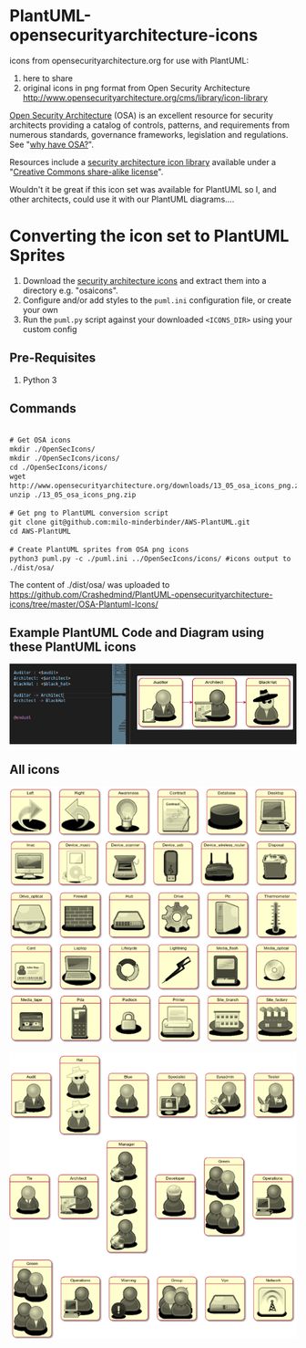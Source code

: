 # PlantUML-opensecurityarchitecture-icons
icons from opensecurityarchitecture.org for use with PlantUML:
1. here to share
2. original icons in png format from Open Security Architecture  http://www.opensecurityarchitecture.org/cms/library/icon-library 


[Open Security Architecture](http://www.opensecurityarchitecture.org/) (OSA) is an excellent resource for security architects providing a catalog of controls, patterns, and requirements from numerous standards, governance frameworks, legislation and regulations. See "[why have OSA?](http://www.opensecurityarchitecture.org/cms/about/why-have-osa)".

Resources include a [security architecture icon library](http://www.opensecurityarchitecture.org/cms/library/icon-library) available under a "[Creative Commons share-alike license](http://www.opensecurityarchitecture.org/cms/about/license-terms)".

Wouldn't it be great if this icon set was available for PlantUML so I, and other architects, could use it with our PlantUML diagrams....



# Converting the icon set to PlantUML Sprites
1. Download the [security architecture icons](http://www.opensecurityarchitecture.org/cms/library/icon-library) and extract them into a directory e.g. "osaicons".
2. Configure and/or add styles to the `puml.ini` configuration file, or create your own
3. Run the `puml.py` script against your downloaded `<ICONS_DIR>` using your custom config

## Pre-Requisites
1. Python 3

## Commands
   
```

# Get OSA icons
mkdir ./OpenSecIcons/
mkdir ./OpenSecIcons/icons/
cd ./OpenSecIcons/icons/
wget http://www.opensecurityarchitecture.org/downloads/13_05_osa_icons_png.zip
unzip ./13_05_osa_icons_png.zip

# Get png to PlantUML conversion script
git clone git@github.com:milo-minderbinder/AWS-PlantUML.git
cd AWS-PlantUML

# Create PlantUML sprites from OSA png icons
python3 puml.py -c ./puml.ini ../OpenSecIcons/icons/ #icons output to ./dist/osa/

```
The content of ./dist/osa/ was uploaded to https://github.com/Crashedmind/PlantUML-opensecurityarchitecture-icons/tree/master/OSA-Plantuml-Icons/


## Example PlantUML Code and Diagram using these PlantUML icons
![](example.png)

## All icons
![](all-1.png)

![](all-2.png)






